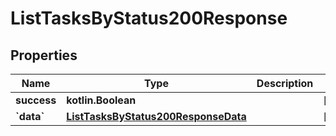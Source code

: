 
# ListTasksByStatus200Response

## Properties
| Name | Type | Description | Notes |
| ------------ | ------------- | ------------- | ------------- |
| **success** | **kotlin.Boolean** |  |  [optional] |
| **&#x60;data&#x60;** | [**ListTasksByStatus200ResponseData**](ListTasksByStatus200ResponseData.md) |  |  [optional] |




